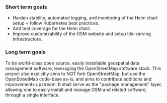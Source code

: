 ### Short term goals

 - Harden stability, automated logging, and monitoring of the Helm chart setup + follow Kubernetes best practices.
 - Add test coverage for the Helm chart.
 - Improve customizability of the OSM website and setup tile-serving infrastructure.

### Long term goals

To be world-class open source, easily installable geospatial data management software, leveraging the OpenStreetMap software stack. This project also explicitly aims to NOT fork OpenStreetMap, but use the OpenStreetMap code-base as-is, and aims to contribute additions and improvements upstream. It shall serve as the "package management" layer, allowing one to easily install and manage OSM and related software, through a single interface.